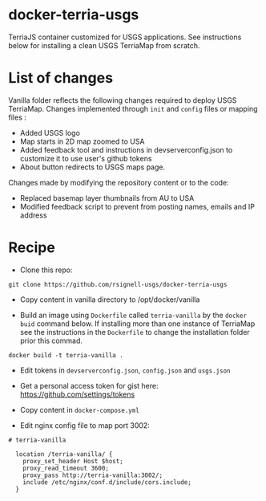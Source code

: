 # docker-terria-usgs
TerriaJS container customized for USGS applications. See instructions below for installing a clean USGS TerriaMap from scratch. 

# List of changes
Vanilla folder reflects the following changes required to deploy USGS TerriaMap. Changes implemented through `init` and `config` files or mapping files :
 - Added USGS logo
 - Map starts in 2D map zoomed to USA
 - Added feedback tool and instructions in devserverconfig.json to customize it to use user's github tokens 
- About button redirects to USGS maps page.

Changes made by modifying the repository content or to the code:
 - Replaced  basemap layer thumbnails from AU to USA
- Modified feedback script to prevent from posting names, emails and IP address


# Recipe

* Clone this repo:
```
git clone https://github.com/rsignell-usgs/docker-terria-usgs
```

* Copy content in vanilla directory to /opt/docker/vanilla

* Build an image using `Dockerfile` called `terria-vanilla` by the `docker buid` command below. If installing more than one instance of TerriaMap see the instructions in the `Dockerfile` to change the installation folder prior this commad. 
```
docker build -t terria-vanilla .
```

* Edit tokens in `devserverconfig.json`, `config.json` and `usgs.json`
- Get a personal access token for gist here: https://github.com/settings/tokens

* Copy content in `docker-compose.yml` 

* Edit nginx config file to map port 3002:

```
# terria-vanilla

  location /terria-vanilla/ {
    proxy_set_header Host $host;
    proxy_read_timeout 3600;
    proxy_pass http://terria-vanilla:3002/;
    include /etc/nginx/conf.d/include/cors.include;
  }
```

